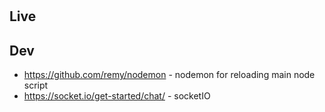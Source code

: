 #

## Live


## Dev
- https://github.com/remy/nodemon - nodemon for reloading main node script
- https://socket.io/get-started/chat/ - socketIO